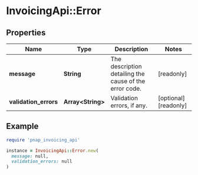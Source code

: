 # InvoicingApi::Error

## Properties

| Name | Type | Description | Notes |
| ---- | ---- | ----------- | ----- |
| **message** | **String** | The description detailing the cause of the error code. | [readonly] |
| **validation_errors** | **Array&lt;String&gt;** | Validation errors, if any. | [optional][readonly] |

## Example

```ruby
require 'pnap_invoicing_api'

instance = InvoicingApi::Error.new(
  message: null,
  validation_errors: null
)
```

